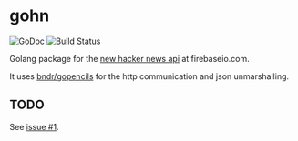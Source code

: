 gohn
====
[![GoDoc](https://godoc.org/github.com/cryptix/gohn?status.svg)](https://godoc.org/github.com/cryptix/gohn)
[![Build Status](https://travis-ci.org/cryptix/gohn.svg?branch=master)](https://travis-ci.org/cryptix/gohn)

Golang package for the [new hacker news api](http://blog.ycombinator.com/hacker-news-api) at firebaseio.com.

It uses [bndr/gopencils](https://github.com/bndr/gopencils) for the http communication and json unmarshalling.


## TODO
See [issue #1](https://github.com/cryptix/gohn/issues/1).
